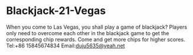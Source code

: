 # Blackjack-21-Vegas
When you come to Las Vegas, you shall play a game of blackjack? Players only need to overcome each other in the blackjack game to get the corresponding chip rewards. Come and get more chips for higher scores.
Tel:+86 15845674834
Email:duju5635@yeah.net
